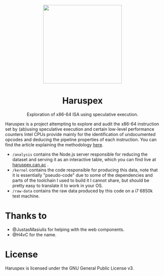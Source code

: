 <p align="center">

  <img width="256" heigth="256" src="https://haruspex.can.ac/static/logo.svg">

  <h1 align="center">Haruspex</h1>
  <p align="center">
    Exploration of x86-64 ISA using speculative execution.
  </p>
</p>

Haruspex is a project attempting to explore and audit the x86-64 instruction set by (ab)using speculative execution and certain low-level performance counters Intel CPUs provide mainly for the identification of undocumented opcodes and deducing the pipeline properties of each instruction. You can find the article explaining the methodology [here](https://blog.can.ac/2021/03/22/speculating-x86-64-isa-with-one-weird-trick/).

- `/analysis` contains the Node.js server responsible for reducing the dataset and serving it as an interactive table, which you can find live at [haruspex.can.ac](https://haruspex.can.ac)
  .
- `/kernel` contains the code responsible for producing this data, note that it is essentially "pseudo-code" due to some of the dependencies and parts of the toolchain I used to build it I cannot share, but should be pretty easy to translate it to work in your OS.
- `/raw-data` contains the raw data produced by this code on a i7 6850k test machine.

# Thanks to

- @JustasMasiulis for helping with the web components.
- @H4vC for the name.

# License

Haruspex is licensed under the GNU General Public License v3.
